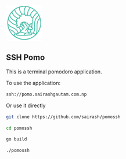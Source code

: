 <img src="./assets/logo.png" width="100" />

## SSH Pomo
This is a terminal pomodoro application.

To use the application:
``` sh
ssh://pomo.sairashgautam.com.np
```

Or use it directly

``` sh
git clone https://github.com/sairash/pomossh
```

``` sh
cd pomossh
```

``` sh
go build
```

``` sh
./pomossh
```